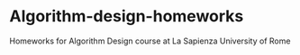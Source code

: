 # Algorithm-design-homeworks
Homeworks for Algorithm Design course at La Sapienza University of Rome
